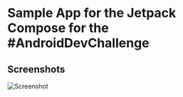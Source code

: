 # Sample App for the Jetpack Compose for the #AndroidDevChallenge

Screenshots
-----------
<img src="screenshots/video_preview.gif" alt="Screenshot">